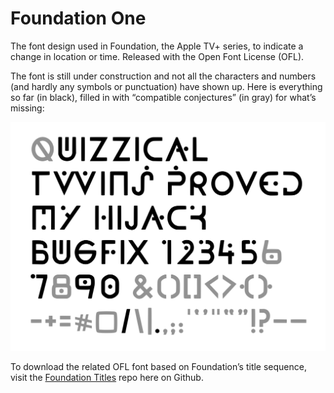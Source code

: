 # Foundation One 

The font design used in Foundation, the Apple TV+ series, to indicate a change in location or time. Released with the Open Font License (OFL).

The font is still under construction and not all the characters and numbers (and hardly any symbols or punctuation) have shown up. Here is everything so far (in black), filled in with &#8220;compatible conjectures&#8221; (in gray) for what&rsquo;s missing:

<img src="samples/Foundation_One_conjectured_characters.png" alt="The text 'Quizzical twins proved my hijack bugfix' plus numbers, basic symbols and punctuation, set in the Foundation One font, based on the Apple TV+ series Foundation" title="Characters already completed in the Foundation One font" />

To download the related OFL font based on Foundation&rsquo;s title sequence, visit the <a href="https://github.com/rsperberg/foundation-titles-hand" title="Jump to Foundation Titles repo">Foundation Titles</a> repo here on Github.


